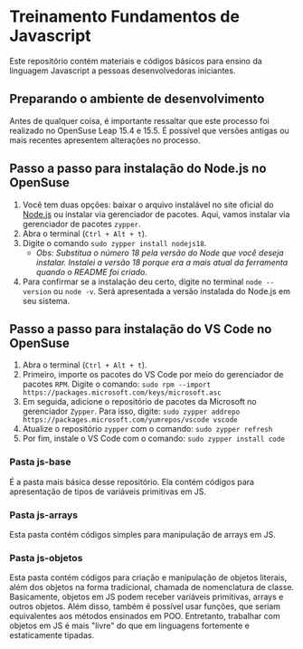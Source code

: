 # Treinamento Fundamentos de Javascript

Este repositório contém materiais e códigos básicos para ensino da linguagem Javascript a pessoas desenvolvedoras iniciantes.


## Preparando o ambiente de desenvolvimento
Antes de qualquer coisa, é importante ressaltar que este processo foi realizado no OpenSuse Leap 15.4 e 15.5. É possível que versões antigas ou mais recentes apresentem alterações no processo.

## Passo a passo para instalação do Node.js no OpenSuse

1. Você tem duas opções: baixar o arquivo instalável no site oficial do [Node.js](https://nodejs.org/pt-br/download) ou instalar via gerenciador de pacotes. Aqui, vamos instalar via gerenciador de pacotes `zypper`.
2. Abra o terminal (`Ctrl + Alt + t`).
3. Digite o comando `sudo zypper install nodejs18`.
    - *Obs: Substitua o número 18 pela versão do Node que você deseja instalar. Instalei a versão 18 porque era a mais atual da ferramenta quando o README foi criado.*
4. Para confirmar se a instalação deu certo, digite no terminal `node --version` ou `node -v`. Será apresentada a versão instalada do Node.js em seu sistema.

## Passo a passo para instalação do VS Code no OpenSuse

1. Abra o terminal (`Ctrl + Alt + t`).
2. Primeiro, importe os pacotes do VS Code por meio do gerenciador de pacotes `RPM`. Digite o comando: `sudo rpm --import https://packages.microsoft.com/keys/microsoft.asc`
3. Em seguida, adicione o repositório de pacotes da Microsoft no gerenciador `Zypper`. Para isso, digite: `sudo zypper addrepo https://packages.microsoft.com/yumrepos/vscode vscode`
4. Atualize o repositório `zypper` com o comando: `sudo zypper refresh`
5. Por fim, instale o VS Code com o comando: `sudo zypper install code`

### Pasta js-base

É a pasta mais básica desse repositório. Ela contém códigos para apresentação de tipos de variáveis primitivas em JS.

### Pasta js-arrays

Esta pasta contém códigos simples para manipulação de arrays em JS.

### Pasta js-objetos

Esta pasta contém códigos para criação e manipulação de objetos literais, além dos objetos na forma tradicional, chamada de nomenclatura de classe. Basicamente, objetos em JS podem receber variáveis primitivas, arrays e outros objetos. Além disso, também é possível usar funções, que seriam equivalentes aos métodos ensinados em POO. Entretanto, trabalhar com objetos em JS é mais "livre" do que em linguagens fortemente e estaticamente tipadas.
